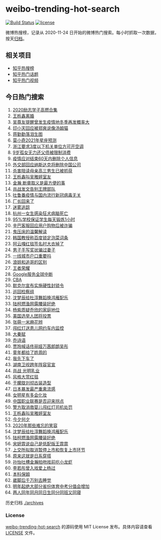 # weibo-trending-hot-search

[![Build Status](https://github.com/justjavac/weibo-trending-hot-search/workflows/ci/badge.svg?branch=master)](https://github.com/justjavac/weibo-trending-hot-search/actions)
[![license](https://img.shields.io/github/license/justjavac/weibo-trending-hot-search)](https://github.com/justjavac/weibo-trending-hot-search/blob/master/LICENSE)

微博热搜榜，记录从 2020-11-24 日开始的微博热门搜索。每小时抓取一次数据，按天[归档](./archives)。

## 相关项目

- [知乎热搜榜](https://github.com/justjavac/zhihu-trending-top-search)
- [知乎热门话题](https://github.com/justjavac/zhihu-trending-hot-questions)
- [知乎热门视频](https://github.com/justjavac/zhihu-trending-hot-video)

## 今日热门搜索

<!-- BEGIN -->
<!-- 最后更新时间 Tue Dec 15 2020 05:13:27 GMT+0800 (CST) -->
1. [2020励志学子高燃合集](https://s.weibo.com//weibo?q=%232020%E5%8A%B1%E5%BF%97%E5%AD%A6%E5%AD%90%E9%AB%98%E7%87%83%E5%90%88%E9%9B%86%23&Refer=new_time)
1. [王栎鑫离婚](https://s.weibo.com//weibo?q=%23%E7%8E%8B%E6%A0%8E%E9%91%AB%E7%A6%BB%E5%A9%9A%23&Refer=top)
1. [吴尊友提醒曾发生疫情地冬季再发概率大](https://s.weibo.com//weibo?q=%23%E5%90%B4%E5%B0%8A%E5%8F%8B%E6%8F%90%E9%86%92%E6%9B%BE%E5%8F%91%E7%94%9F%E7%96%AB%E6%83%85%E5%9C%B0%E5%86%AC%E5%AD%A3%E5%86%8D%E5%8F%91%E6%A6%82%E7%8E%87%E5%A4%A7%23&Refer=top)
1. [印小天回应被郑爽说像汤姆猫](https://s.weibo.com//weibo?q=%23%E5%8D%B0%E5%B0%8F%E5%A4%A9%E5%9B%9E%E5%BA%94%E8%A2%AB%E9%83%91%E7%88%BD%E8%AF%B4%E5%83%8F%E6%B1%A4%E5%A7%86%E7%8C%AB%23&Refer=top)
1. [蒋勤勤落泪生图](https://s.weibo.com//weibo?q=%E8%92%8B%E5%8B%A4%E5%8B%A4%E8%90%BD%E6%B3%AA%E7%94%9F%E5%9B%BE&Refer=top)
1. [莫小奇2021年星座预测](https://s.weibo.com//weibo?q=%23%E8%8E%AB%E5%B0%8F%E5%A5%872021%E5%B9%B4%E6%98%9F%E5%BA%A7%E9%A2%84%E6%B5%8B%23&Refer=top)
1. [浙江要求3度以下机关单位方可开空调](https://s.weibo.com//weibo?q=%23%E6%B5%99%E6%B1%9F%E8%A6%81%E6%B1%823%E5%BA%A6%E4%BB%A5%E4%B8%8B%E6%9C%BA%E5%85%B3%E5%8D%95%E4%BD%8D%E6%96%B9%E5%8F%AF%E5%BC%80%E7%A9%BA%E8%B0%83%23&Refer=top)
1. [9岁孤女无力还父债被限制消费](https://s.weibo.com//weibo?q=%239%E5%B2%81%E5%AD%A4%E5%A5%B3%E6%97%A0%E5%8A%9B%E8%BF%98%E7%88%B6%E5%80%BA%E8%A2%AB%E9%99%90%E5%88%B6%E6%B6%88%E8%B4%B9%23&Refer=top)
1. [疫情应对结束60天内删除个人信息](https://s.weibo.com//weibo?q=%E7%96%AB%E6%83%85%E5%BA%94%E5%AF%B9%E7%BB%93%E6%9D%9F60%E5%A4%A9%E5%86%85%E5%88%A0%E9%99%A4%E4%B8%AA%E4%BA%BA%E4%BF%A1%E6%81%AF&Refer=top)
1. [外交部回应纳斯达克将删除中国公司](https://s.weibo.com//weibo?q=%23%E5%A4%96%E4%BA%A4%E9%83%A8%E5%9B%9E%E5%BA%94%E7%BA%B3%E6%96%AF%E8%BE%BE%E5%85%8B%E5%B0%86%E5%88%A0%E9%99%A4%E4%B8%AD%E5%9B%BD%E5%85%AC%E5%8F%B8%23&Refer=top)
1. [杀害陪读母亲高三男生已被抓获](https://s.weibo.com//weibo?q=%23%E6%9D%80%E5%AE%B3%E9%99%AA%E8%AF%BB%E6%AF%8D%E4%BA%B2%E9%AB%98%E4%B8%89%E7%94%B7%E7%94%9F%E5%B7%B2%E8%A2%AB%E6%8A%93%E8%8E%B7%23&Refer=top)
1. [王栎鑫叫吴雅婷室友](https://s.weibo.com//weibo?q=%23%E7%8E%8B%E6%A0%8E%E9%91%AB%E5%8F%AB%E5%90%B4%E9%9B%85%E5%A9%B7%E5%AE%A4%E5%8F%8B%23&Refer=top)
1. [金瀚 断章取义是最方便的事](https://s.weibo.com//weibo?q=%E9%87%91%E7%80%9A%20%E6%96%AD%E7%AB%A0%E5%8F%96%E4%B9%89%E6%98%AF%E6%9C%80%E6%96%B9%E4%BE%BF%E7%9A%84%E4%BA%8B&Refer=top)
1. [肖战发文告别王牌部队](https://s.weibo.com//weibo?q=%23%E8%82%96%E6%88%98%E5%8F%91%E6%96%87%E5%91%8A%E5%88%AB%E7%8E%8B%E7%89%8C%E9%83%A8%E9%98%9F%23&Refer=top)
1. [吐鲁番疫情与国内流行新冠病毒无关](https://s.weibo.com//weibo?q=%23%E5%90%90%E9%B2%81%E7%95%AA%E7%96%AB%E6%83%85%E4%B8%8E%E5%9B%BD%E5%86%85%E6%B5%81%E8%A1%8C%E6%96%B0%E5%86%A0%E7%97%85%E6%AF%92%E6%97%A0%E5%85%B3%23&Refer=top)
1. [厂长回来了](https://s.weibo.com//weibo?q=%23%E5%8E%82%E9%95%BF%E5%9B%9E%E6%9D%A5%E4%BA%86%23&Refer=top)
1. [迷雾追踪](https://s.weibo.com//weibo?q=%E8%BF%B7%E9%9B%BE%E8%BF%BD%E8%B8%AA&Refer=top)
1. [杭州一女生感染狂犬病脑死亡](https://s.weibo.com//weibo?q=%23%E6%9D%AD%E5%B7%9E%E4%B8%80%E5%A5%B3%E7%94%9F%E6%84%9F%E6%9F%93%E7%8B%82%E7%8A%AC%E7%97%85%E8%84%91%E6%AD%BB%E4%BA%A1%23&Refer=top)
1. [95%学校保证学生每天锻炼1小时](https://s.weibo.com//weibo?q=%2395%25%E5%AD%A6%E6%A0%A1%E4%BF%9D%E8%AF%81%E5%AD%A6%E7%94%9F%E6%AF%8F%E5%A4%A9%E9%94%BB%E7%82%BC1%E5%B0%8F%E6%97%B6%23&Refer=top)
1. [辛巴客服回应用户购物后被诈骗](https://s.weibo.com//weibo?q=%E8%BE%9B%E5%B7%B4%E5%AE%A2%E6%9C%8D%E5%9B%9E%E5%BA%94%E7%94%A8%E6%88%B7%E8%B4%AD%E7%89%A9%E5%90%8E%E8%A2%AB%E8%AF%88%E9%AA%97&Refer=top)
1. [鬼压床的温馨解读](https://s.weibo.com//weibo?q=%23%E9%AC%BC%E5%8E%8B%E5%BA%8A%E7%9A%84%E6%B8%A9%E9%A6%A8%E8%A7%A3%E8%AF%BB%23&Refer=top)
1. [韩国教授称百度锁定泡菜词条](https://s.weibo.com//weibo?q=%E9%9F%A9%E5%9B%BD%E6%95%99%E6%8E%88%E7%A7%B0%E7%99%BE%E5%BA%A6%E9%94%81%E5%AE%9A%E6%B3%A1%E8%8F%9C%E8%AF%8D%E6%9D%A1&Refer=top)
1. [阿云嘎红毯签名时大衣掉了](https://s.weibo.com//weibo?q=%23%E9%98%BF%E4%BA%91%E5%98%8E%E7%BA%A2%E6%AF%AF%E7%AD%BE%E5%90%8D%E6%97%B6%E5%A4%A7%E8%A1%A3%E6%8E%89%E4%BA%86%23&Refer=top)
1. [男子手写奖状骗过妻子](https://s.weibo.com//weibo?q=%23%E7%94%B7%E5%AD%90%E6%89%8B%E5%86%99%E5%A5%96%E7%8A%B6%E9%AA%97%E8%BF%87%E5%A6%BB%E5%AD%90%23&Refer=top)
1. [一线城市户口重要吗](https://s.weibo.com//weibo?q=%23%E4%B8%80%E7%BA%BF%E5%9F%8E%E5%B8%82%E6%88%B7%E5%8F%A3%E9%87%8D%E8%A6%81%E5%90%97%23&Refer=top)
1. [浪姐和追哥的区别](https://s.weibo.com//weibo?q=%23%E6%B5%AA%E5%A7%90%E5%92%8C%E8%BF%BD%E5%93%A5%E7%9A%84%E5%8C%BA%E5%88%AB%23&Refer=top)
1. [王者荣耀](https://s.weibo.com//weibo?q=%E7%8E%8B%E8%80%85%E8%8D%A3%E8%80%80&Refer=top)
1. [Google服务全球中断](https://s.weibo.com//weibo?q=Google%E6%9C%8D%E5%8A%A1%E5%85%A8%E7%90%83%E4%B8%AD%E6%96%AD&Refer=top)
1. [CBA](https://s.weibo.com//weibo?q=CBA&Refer=top)
1. [默克尔宣布实施硬性封锁令](https://s.weibo.com//weibo?q=%E9%BB%98%E5%85%8B%E5%B0%94%E5%AE%A3%E5%B8%83%E5%AE%9E%E6%96%BD%E7%A1%AC%E6%80%A7%E5%B0%81%E9%94%81%E4%BB%A4&Refer=top)
1. [巡回检察组](https://s.weibo.com//weibo?q=%E5%B7%A1%E5%9B%9E%E6%A3%80%E5%AF%9F%E7%BB%84&Refer=top)
1. [沈梦辰给杜淳舞蹈换鸿雁配乐](https://s.weibo.com//weibo?q=%E6%B2%88%E6%A2%A6%E8%BE%B0%E7%BB%99%E6%9D%9C%E6%B7%B3%E8%88%9E%E8%B9%88%E6%8D%A2%E9%B8%BF%E9%9B%81%E9%85%8D%E4%B9%90&Refer=top)
1. [陆柯燃渔网露腰装好绝](https://s.weibo.com//weibo?q=%23%E9%99%86%E6%9F%AF%E7%87%83%E6%B8%94%E7%BD%91%E9%9C%B2%E8%85%B0%E8%A3%85%E5%A5%BD%E7%BB%9D%23&Refer=top)
1. [杨紫质疑乔欣的家庭地位](https://s.weibo.com//weibo?q=%23%E6%9D%A8%E7%B4%AB%E8%B4%A8%E7%96%91%E4%B9%94%E6%AC%A3%E7%9A%84%E5%AE%B6%E5%BA%AD%E5%9C%B0%E4%BD%8D%23&Refer=top)
1. [美国选举人团将投票](https://s.weibo.com//weibo?q=%23%E7%BE%8E%E5%9B%BD%E9%80%89%E4%B8%BE%E4%BA%BA%E5%9B%A2%E5%B0%86%E6%8A%95%E7%A5%A8%23&Refer=top)
1. [张萌一米麻花辫](https://s.weibo.com//weibo?q=%23%E5%BC%A0%E8%90%8C%E4%B8%80%E7%B1%B3%E9%BA%BB%E8%8A%B1%E8%BE%AB%23&Refer=top)
1. [闯红灯送患儿网约车内监控](https://s.weibo.com//weibo?q=%E9%97%AF%E7%BA%A2%E7%81%AF%E9%80%81%E6%82%A3%E5%84%BF%E7%BD%91%E7%BA%A6%E8%BD%A6%E5%86%85%E7%9B%91%E6%8E%A7&Refer=top)
1. [大秦赋](https://s.weibo.com//weibo?q=%E5%A4%A7%E7%A7%A6%E8%B5%8B&Refer=top)
1. [乔诗语](https://s.weibo.com//weibo?q=%E4%B9%94%E8%AF%97%E8%AF%AD&Refer=top)
1. [贾玲喊话佟丽娅万茜郎朗吴彤](https://s.weibo.com//weibo?q=%23%E8%B4%BE%E7%8E%B2%E5%96%8A%E8%AF%9D%E4%BD%9F%E4%B8%BD%E5%A8%85%E4%B8%87%E8%8C%9C%E9%83%8E%E6%9C%97%E5%90%B4%E5%BD%A4%23&Refer=top)
1. [童年都给了姓周的](https://s.weibo.com//weibo?q=%23%E7%AB%A5%E5%B9%B4%E9%83%BD%E7%BB%99%E4%BA%86%E5%A7%93%E5%91%A8%E7%9A%84%23&Refer=top)
1. [我先下车了](https://s.weibo.com//weibo?q=%E6%88%91%E5%85%88%E4%B8%8B%E8%BD%A6%E4%BA%86&Refer=top)
1. [湖南卫视跨年阵容官宣](https://s.weibo.com//weibo?q=%23%E6%B9%96%E5%8D%97%E5%8D%AB%E8%A7%86%E8%B7%A8%E5%B9%B4%E9%98%B5%E5%AE%B9%E5%AE%98%E5%AE%A3%23&Refer=top)
1. [肖战 光明乳业](https://s.weibo.com//weibo?q=%E8%82%96%E6%88%98%20%E5%85%89%E6%98%8E%E4%B9%B3%E4%B8%9A&Refer=top)
1. [风格大赏红毯](https://s.weibo.com//weibo?q=%23%E9%A3%8E%E6%A0%BC%E5%A4%A7%E8%B5%8F%E7%BA%A2%E6%AF%AF%23&Refer=top)
1. [于朦胧刘彻古装造型](https://s.weibo.com//weibo?q=%23%E4%BA%8E%E6%9C%A6%E8%83%A7%E5%88%98%E5%BD%BB%E5%8F%A4%E8%A3%85%E9%80%A0%E5%9E%8B%23&Refer=top)
1. [日本暴发最严重禽流感](https://s.weibo.com//weibo?q=%E6%97%A5%E6%9C%AC%E6%9A%B4%E5%8F%91%E6%9C%80%E4%B8%A5%E9%87%8D%E7%A6%BD%E6%B5%81%E6%84%9F&Refer=top)
1. [女明星有多会化妆](https://s.weibo.com//weibo?q=%23%E5%A5%B3%E6%98%8E%E6%98%9F%E6%9C%89%E5%A4%9A%E4%BC%9A%E5%8C%96%E5%A6%86%23&Refer=top)
1. [中国职业联赛是否迎来拐点](https://s.weibo.com//weibo?q=%23%E4%B8%AD%E5%9B%BD%E8%81%8C%E4%B8%9A%E8%81%94%E8%B5%9B%E6%98%AF%E5%90%A6%E8%BF%8E%E6%9D%A5%E6%8B%90%E7%82%B9%23&Refer=top)
1. [警方取消救婴儿闯红灯司机处罚](https://s.weibo.com//weibo?q=%23%E8%AD%A6%E6%96%B9%E5%8F%96%E6%B6%88%E6%95%91%E5%A9%B4%E5%84%BF%E9%97%AF%E7%BA%A2%E7%81%AF%E5%8F%B8%E6%9C%BA%E5%A4%84%E7%BD%9A%23&Refer=top)
1. [王栎鑫叫吴雅婷室友](https://s.weibo.com//weibo?q=%E7%8E%8B%E6%A0%8E%E9%91%AB%E5%8F%AB%E5%90%B4%E9%9B%85%E5%A9%B7%E5%AE%A4%E5%8F%8B&Refer=top)
1. [今夕何夕](https://s.weibo.com//weibo?q=%E4%BB%8A%E5%A4%95%E4%BD%95%E5%A4%95&Refer=top)
1. [2020年那些难忘的笑容](https://s.weibo.com//weibo?q=%232020%E5%B9%B4%E9%82%A3%E4%BA%9B%E9%9A%BE%E5%BF%98%E7%9A%84%E7%AC%91%E5%AE%B9%23&Refer=new_time)
1. [沈梦辰给杜淳舞蹈换鸿雁配乐](https://s.weibo.com//weibo?q=%23%E6%B2%88%E6%A2%A6%E8%BE%B0%E7%BB%99%E6%9D%9C%E6%B7%B3%E8%88%9E%E8%B9%88%E6%8D%A2%E9%B8%BF%E9%9B%81%E9%85%8D%E4%B9%90%23&Refer=top)
1. [陆柯燃渔网露腰装好绝](https://s.weibo.com//weibo?q=%E9%99%86%E6%9F%AF%E7%87%83%E6%B8%94%E7%BD%91%E9%9C%B2%E8%85%B0%E8%A3%85%E5%A5%BD%E7%BB%9D&Refer=top)
1. [宋妍霏说自己是低配版王霏霏](https://s.weibo.com//weibo?q=%23%E5%AE%8B%E5%A6%8D%E9%9C%8F%E8%AF%B4%E8%87%AA%E5%B7%B1%E6%98%AF%E4%BD%8E%E9%85%8D%E7%89%88%E7%8E%8B%E9%9C%8F%E9%9C%8F%23&Refer=top)
1. [上交所拟取消暂停上市和恢复上市环节](https://s.weibo.com//weibo?q=%E4%B8%8A%E4%BA%A4%E6%89%80%E6%8B%9F%E5%8F%96%E6%B6%88%E6%9A%82%E5%81%9C%E4%B8%8A%E5%B8%82%E5%92%8C%E6%81%A2%E5%A4%8D%E4%B8%8A%E5%B8%82%E7%8E%AF%E8%8A%82&Refer=top)
1. [原来这就是日系穿搭](https://s.weibo.com//weibo?q=%23%E5%8E%9F%E6%9D%A5%E8%BF%99%E5%B0%B1%E6%98%AF%E6%97%A5%E7%B3%BB%E7%A9%BF%E6%90%AD%23&Refer=top)
1. [孙怡吐槽金瀚拍吻戏前吃小龙虾](https://s.weibo.com//weibo?q=%23%E5%AD%99%E6%80%A1%E5%90%90%E6%A7%BD%E9%87%91%E7%80%9A%E6%8B%8D%E5%90%BB%E6%88%8F%E5%89%8D%E5%90%83%E5%B0%8F%E9%BE%99%E8%99%BE%23&Refer=top)
1. [李若彤曾入戏爱上杨过](https://s.weibo.com//weibo?q=%23%E6%9D%8E%E8%8B%A5%E5%BD%A4%E6%9B%BE%E5%85%A5%E6%88%8F%E7%88%B1%E4%B8%8A%E6%9D%A8%E8%BF%87%23&Refer=top)
1. [本科保姆](https://s.weibo.com//weibo?q=%23%E6%9C%AC%E7%A7%91%E4%BF%9D%E5%A7%86%23&Refer=top)
1. [崴脚后千万别去睡觉](https://s.weibo.com//weibo?q=%23%E5%B4%B4%E8%84%9A%E5%90%8E%E5%8D%83%E4%B8%87%E5%88%AB%E5%8E%BB%E7%9D%A1%E8%A7%89%23&Refer=top)
1. [明年起绝大部分省份体育中考分值会增加](https://s.weibo.com//weibo?q=%23%E6%98%8E%E5%B9%B4%E8%B5%B7%E7%BB%9D%E5%A4%A7%E9%83%A8%E5%88%86%E7%9C%81%E4%BB%BD%E4%BD%93%E8%82%B2%E4%B8%AD%E8%80%83%E5%88%86%E5%80%BC%E4%BC%9A%E5%A2%9E%E5%8A%A0%23&Refer=top)
1. [两人同年同月同日生同分同班又同寝](https://s.weibo.com//weibo?q=%23%E4%B8%A4%E4%BA%BA%E5%90%8C%E5%B9%B4%E5%90%8C%E6%9C%88%E5%90%8C%E6%97%A5%E7%94%9F%E5%90%8C%E5%88%86%E5%90%8C%E7%8F%AD%E5%8F%88%E5%90%8C%E5%AF%9D%23&Refer=top)
<!-- END -->

历史归档 [./archives](./archives)

### License

[weibo-trending-hot-search](https://github.com/justjavac/weibo-trending-hot-search) 的源码使用 MIT License 发布。具体内容请查看 [LICENSE](./LICENSE) 文件。
